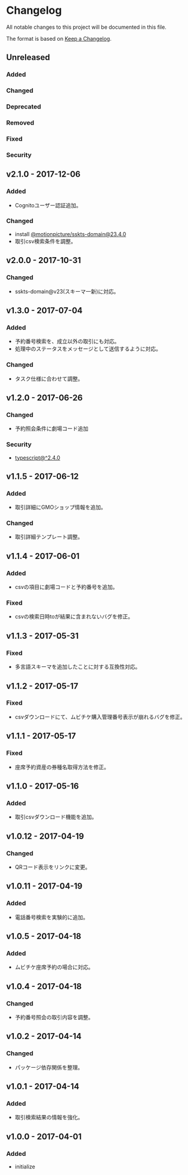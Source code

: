 # Changelog
All notable changes to this project will be documented in this file.

The format is based on [Keep a Changelog](http://keepachangelog.com/).

## Unreleased
### Added

### Changed

### Deprecated

### Removed

### Fixed

### Security


## v2.1.0 - 2017-12-06
### Added
- Cognitoユーザー認証追加。

### Changed
- install [@motionpicture/sskts-domain@23.4.0](https://www.npmjs.com/package/@motionpicture/sskts-domain)
- 取引csv検索条件を調整。

## v2.0.0 - 2017-10-31
### Changed
- sskts-domain@v23(スキーマ一新)に対応。

## v1.3.0 - 2017-07-04
### Added
- 予約番号検索を、成立以外の取引にも対応。
- 処理中のステータスをメッセージとして送信するように対応。

### Changed
- タスク仕様に合わせて調整。

## v1.2.0 - 2017-06-26
### Changed
- 予約照会条件に劇場コード追加

### Security
- [typescript@^2.4.0](https://github.com/Microsoft/TypeScript)

## v1.1.5 - 2017-06-12
### Added
- 取引詳細にGMOショップ情報を追加。

### Changed
- 取引詳細テンプレート調整。

## v1.1.4 - 2017-06-01
### Added
- csvの項目に劇場コードと予約番号を追加。

### Fixed
- csvの検索日時toが結果に含まれないバグを修正。

## v1.1.3 - 2017-05-31
### Fixed
- 多言語スキーマを追加したことに対する互換性対応。

## v1.1.2 - 2017-05-17
### Fixed
- csvダウンロードにて、ムビチケ購入管理番号表示が崩れるバグを修正。

## v1.1.1 - 2017-05-17
### Fixed
- 座席予約資産の券種名取得方法を修正。

## v1.1.0 - 2017-05-16
### Added
- 取引csvダウンロード機能を追加。

## v1.0.12 - 2017-04-19
### Changed
- QRコード表示をリンクに変更。

## v1.0.11 - 2017-04-19
### Added
- 電話番号検索を実験的に追加。

## v1.0.5 - 2017-04-18
### Added
- ムビチケ座席予約の場合に対応。

## v1.0.4 - 2017-04-18
### Changed
- 予約番号照会の取引内容を調整。

## v1.0.2 - 2017-04-14
### Changed
- パッケージ依存関係を整理。

## v1.0.1 - 2017-04-14
### Added
- 取引検索結果の情報を強化。

## v1.0.0 - 2017-04-01
### Added
- initialize
